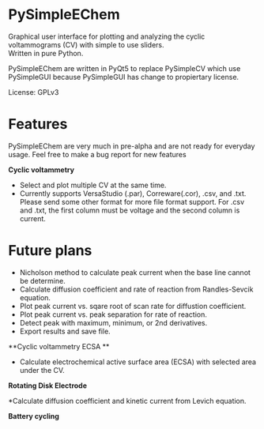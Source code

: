 # PySimpleEChem

Graphical user interface for plotting and analyzing the cyclic voltammograms (CV) with simple to use sliders. <br />
Written in pure Python. <br />

PySimpleEChem are written in PyQt5 to replace PySimpleCV which use PySimpleGUI because PySimpleGUI has change to propiertary license.

License: GPLv3 <br />

# Features
PySimpleEChem are very much in pre-alpha and are not ready for everyday usage.
Feel free to make a bug report for new features

**Cyclic voltammetry**
* Select and plot multiple CV at the same time.<br />
* Currently supports VersaStudio (.par), Correware(.cor), .csv, and .txt. Please send some other format for more file format support. For .csv and .txt, the first column must be voltage and the second column is current.<br />

# Future plans
* Nicholson method to calculate peak current when the base line cannot be determine.<br />
* Calculate diffusion coefficient and rate of reaction from Randles-Sevcik equation.<br />
* Plot peak current vs. sqare root of scan rate for diffustion coefficient.<br />
* Plot peak current vs. peak separation for rate of reaction.<br />
* Detect peak with maximum, minimum, or 2nd derivatives.<br />
* Export results and save file.<br />

**Cyclic voltammetry ECSA **

* Calculate electrochemical active surface area (ECSA) with selected area under the CV.

**Rotating Disk Electrode**

*Calculate diffusion coefficient and kinetic current from Levich equation.

**Battery cycling**


